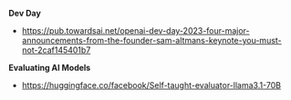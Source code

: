
**Dev Day**
- https://pub.towardsai.net/openai-dev-day-2023-four-major-announcements-from-the-founder-sam-altmans-keynote-you-must-not-2caf145401b7

**Evaluating AI Models**
- https://huggingface.co/facebook/Self-taught-evaluator-llama3.1-70B
